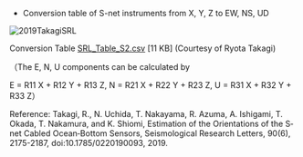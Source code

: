 * Conversion table of S-net instruments from X, Y, Z to EW, NS, UD

![2019TakagiSRL](https://www.aob.gp.tohoku.ac.jp/~uchida/images/2019TakagiSRL.png)

Conversion Table [SRL_Table_S2.csv](./SRL_Table_S2.csv) [11 KB] (Courtesy of Ryota Takagi)

（The E, N, U components can be calculated by 

E = R11 X + R12 Y + R13 Z, N = R21 X + R22 Y + R23 Z, U = R31 X + R32 Y + R33 Z）


Reference: Takagi, R., N. Uchida, T. Nakayama, R. Azuma, A. Ishigami, T. Okada, T. Nakamura, and K. Shiomi, Estimation of the Orientations of the S‐net Cabled Ocean‐Bottom Sensors, Seismological Research Letters, 90(6), 2175-2187, doi:10.1785/0220190093, 2019.